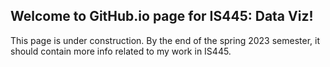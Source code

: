## Welcome to GitHub.io page for IS445: Data Viz!
This page is under construction. By the end of the spring 2023 semester, it should contain more info related to my work in IS445.
